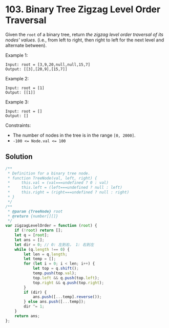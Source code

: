 # 103. Binary Tree Zigzag Level Order Traversal

Given the `root` of a binary tree, return _the zigzag level order traversal of its nodes' values_. (i.e., from left to right, then right to left for the next level and alternate between).

Example 1:

```
Input: root = [3,9,20,null,null,15,7]
Output: [[3],[20,9],[15,7]]
```

Example 2:

```
Input: root = [1]
Output: [[1]]
```

Example 3:

```
Input: root = []
Output: []
```

Constraints:

-   The number of nodes in the tree is in the range `[0, 2000]`.
-   `-100 <= Node.val <= 100`

## Solution

```javascript
/**
 * Definition for a binary tree node.
 * function TreeNode(val, left, right) {
 *     this.val = (val===undefined ? 0 : val)
 *     this.left = (left===undefined ? null : left)
 *     this.right = (right===undefined ? null : right)
 * }
 */
/**
 * @param {TreeNode} root
 * @return {number[][]}
 */
var zigzagLevelOrder = function (root) {
    if (!root) return [];
    let q = [root];
    let ans = [];
    let dir = 0; // 0: 左到右， 1: 右到左
    while (q.length !== 0) {
        let len = q.length;
        let temp = [];
        for (let i = 0; i < len; i++) {
            let top = q.shift();
            temp.push(top.val);
            top.left && q.push(top.left);
            top.right && q.push(top.right);
        }
        if (dir) {
            ans.push([...temp].reverse());
        } else ans.push([...temp]);
        dir ^= 1;
    }
    return ans;
};
```
